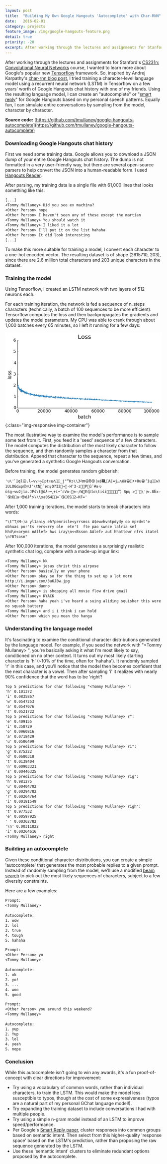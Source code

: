 ```yaml
---
layout: post
title:  "Building My Own Google Hangouts 'Autocomplete' with Char-RNN"
date:   2016-02-01
category: projects
feature_image: /img/google-hangouts-feature.png
detail: true
priority: -20
excerpt: After working through the lectures and assignments for Stanford's <a href="http://cs231n.stanford.edu/index.html">CS231n&#58; Convolutional Neural Networks</a> course, I wanted to learn more about Google's popular new <a href="https://www.tensorflow.org/">Tensorflow</a> framework. So, inspired by Andrej Karpathy's <a href="http://karpathy.github.io/2015/05/21/rnn-effectiveness/">char-rnn blog post</a>, I tried training a character-level language model using a recurrent neural network (LSTM) in Tensorflow on a few years' worth of Google Hangouts chat history with one of my friends. Using the resulting language model, I can create an "autocomplete" or "<a href="http://www.kdd.org/kdd2016/papers/files/Paper_1069.pdf">smart reply</a>" for Google Hangouts based on my personal speech patterns. Equally fun, I can simulate entire conversations by sampling from the model, character by character.  
---
```

After working through the lectures and assignments for Stanford's [CS231n: Convolutional Neural Networks](http://cs231n.stanford.edu/index.html) course, I wanted to learn more about Google's popular new [Tensorflow](https://www.tensorflow.org/) framework. So, inspired by Andrej Karpathy's [char-rnn blog post](http://karpathy.github.io/2015/05/21/rnn-effectiveness/), I tried training a character-level language model using a recurrent neural network (LSTM) in Tensorflow on a few years' worth of Google Hangouts chat history with one of my friends. Using the resulting language model, I can create an "autocomplete" or "[smart reply](http://www.kdd.org/kdd2016/papers/files/Paper_1069.pdf)" for Google Hangouts based on my personal speech patterns. Equally fun, I can simulate entire conversations by sampling from the model, character by character. 

**Source code:** [https://github.com/tmullaney/google-hangouts-autocomplete](https://github.com/tmullaney/google-hangouts-autocomplete)

### Downloading Google Hangouts chat history
First we need some training data. Google allows you to download a JSON dump of your entire Google Hangouts chat history. The dump is not formatted in a very user-friendly way, but there are several open-source parsers to help convert the JSON into a human-readable form. I used [Hangouts Reader](https://bitbucket.org/dotcs/hangouts-log-reader/). 

After parsing, my training data is a single file with 61,000 lines that looks something like this: 

```
[...]
<Tommy Mullaney> Did you see ex machina?
<Other Person> nope
<Other Person> I haven't seen any of these except the martian
<Tommy Mullaney> You should watch it
<Tommy Mullaney> I liked it a lot
<Other Person> I’ll put it on the list hahaha
<Other Person> It did look interesting
[...]
```

To make this more suitable for training a model, I convert each character to a one-hot encoded vector. The resulting dataset is of shape (2615710, 203), since there are 2.6 million total characters and 203 unique characters in the dataset. 

### Training the model
Using Tensorflow, I created an LSTM network with two layers of 512 neurons each. 

For each training iteration, the network is fed a sequence of n_steps characters (technically, a batch of 100 sequences to be more efficient). Tensorflow computes the loss and then backpropagates the gradients and updates the model parameters. My CPU was able to crank through about 1,000 batches every 65 minutes, so I left it running for a few days:

![](/img/char-rnn-loss.png){:class="img-responsive img-container"}

The most illustrative way to examine the model's performance is to sample some text from it. First, you feed it a 'seed' sequence of a few characters. The model computes the distribution of the most likely character to follow the sequence, and then randomly samples a character from that distribution. Append that character to the sequence, repeat a few times, and you've generated a synthetic Google Hangouts conversation. 

Before training, the model generates random gibberish:

```
'u\'ﾟ👴ql😦.l—vv🎶ɟ🍕pt✌ɯᕕ🎉😜_j"“Kɔ\\3ᐛm😜ƃ😢|ʍś🎆‸🍵A|━j…ʌéà😀🎂•+8u😁‘ïɥ🎉😬w）ìULOGdʍp😵▽J‶\tN🎁`ᕕ□;O?I2📣⇀🍱-H‶3-z🎁🍵P🍵û¯#ǝヮüśg⇀vw2jìǝ.JPś\t@ûʎ⇀━‸+í•‶cVo☜🍵ᕗ—/W🍱E😛îo\tiśï💩📣🎊😛🎂”）Bpɥ >🍵`🎊\'ןᕗ.8ƃx☞`😵ןD🍱a☜😵éJ╯ᕗ\\\xa0S4🍱😡━¯😘👴0S🍱2−KF=' 
```

After 1,000 training iterations, the model starts to break characters into words:

```
"\t^T/M—)a yl1aniy eh?pemrisle<yrrsmss A$ewvhvntpdydy oo mprdvt'e obhuas por'ts rers<rry ole  ete't  fte pao swnce lalria sef hhd\n<oryms nAllef> hws iray\n<<Bsson AAlef> aut hhattowr nfrs itatel \n?BTsosn"
```

After 100,000 iterations, the model generates a surprisingly realistic synthetic chat log, complete with a made-up imgur link:

```
<Tommy Mullaney> kk
<Tommy Mullaney> jesus christ this airpose
<Other Person> basically on your phone
<Other Person> okay so for the thing to set up a lot more  http://i.imgur.com/3u6JBw.jpg
<Other Person> dunno
<Tommy Mullaney> is shopping all movie flow drive gmail
<Tommy Mullaney> KYACK
<Other Person> haha yeah i've heard a suing aliding squisher this were no squash battery
<Tommy Mullaney> and i i think i can hold
<Other Person> which you mean tho hanga
```


### Understanding the language model

It's fascinating to examine the conditional character distributions generated by the language model. For example, if you seed the network with "\<Tommy Mullaney\> ", you're basically asking it what I'm most likely to say, conditioned on no other context. It turns out my most likely starting character is 'h' (~10% of the time, often for 'hahaha'). It randomly sampled 'r' in this case, and you'll notice that the model then becomes confident that the next character is a vowel. Then after sampling 'i' it realizes with nearly 90% confidence that the word has to be 'right'!

```
Top 5 predictions for char following "<Tommy Mullaney> ":
'h' 0.101372
'i' 0.0835867
'w' 0.0547253
'a' 0.0547076
't' 0.0521722
Top 5 predictions for char following "<Tommy Mullaney> r":
'e' 0.409155
'i' 0.358729
'o' 0.0960816
'a' 0.0718429
'u' 0.0506499
Top 5 predictions for char following "<Tommy Mullaney> ri":
'g' 0.875222
'd' 0.0680318
't' 0.0138404
'n' 0.00903321
's' 0.00446325
Top 5 predictions for char following "<Tommy Mullaney> rig":
'h' 0.981275
'u' 0.00404702
'g' 0.00294782
'r' 0.00264764
'i' 0.00181549
Top 5 predictions for char following "<Tommy Mullaney> righ":
't' 0.977532
'e' 0.00597925
' ' 0.00362782
'\n' 0.00311822
'i' 0.00264616
<Tommy Mullaney> right
```

### Building an autocomplete

Given these conditional character distributions, you can create a simple 'autocomplete' that generates the most probable replies to a given prompt. Instead of randomly sampling from the model, we'll use a modified [beam search](https://en.wikipedia.org/wiki/Beam_search) to pick out the most likely sequences of characters, subject to a few diversity constraints. 

Here are a few examples:

```
Prompt:
<Tommy Mullaney>

Autocomplete: 
1. wow
2. lol
3. true
4. tough
5. hahaha
```

```
Prompt:
<Other Person> yo
<Tommy Mullaney> 

Autocomplete: 
1. ok
2. yo!
3. ...
4. woo
5. good
```

```
Prompt:
<Other Person> you around this weekend?
<Tommy Mullaney> 

Autocomplete: 
1. yup
2. Yup
3. lol
4. yeah
5. nope
```


### Conclusion

While this autocomplete isn't going to win any awards, it's a fun proof-of-concept with clear directions for improvement:

* Try using a vocabulary of common words, rather than individual characters, to train the LSTM. This would make the model less susceptible to typos, though at the cost of some expressiveness (typos are a natural part of my personal GChat language model!). 
* Try expanding the training dataset to include conversations I had with multiple people.
* Try using a simple n-gram model instead of an LSTM to improve speed/performance.
* Per Google's [Smart Reply paper](http://www.kdd.org/kdd2016/papers/files/Paper_1069.pdf), cluster responses into common groups based on semantic intent. Then select from this higher-quality 'response space' based on the LSTM's prediction, rather than proposing the raw sequence generated by the LSTM.
* Use these 'semantic intent' clusters to eliminate redundant options proposed by the autocomplete.

